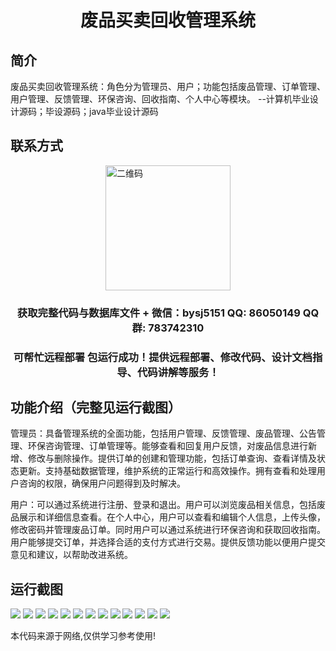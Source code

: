 <p><h1 align="center">废品买卖回收管理系统</h1></p>

## 简介
废品买卖回收管理系统：角色分为管理员、用户；功能包括废品管理、订单管理、用户管理、反馈管理、环保咨询、回收指南、个人中心等模块。    --计算机毕业设计源码；毕设源码；java毕业设计源码


## 联系方式
<img src="https://bs-1329754181.cos.ap-shanghai.myqcloud.com/wx.jpg" alt="二维码" style="display: block; margin: 0 auto;" width="200px">
<p><h3 align="center">获取完整代码与数据库文件 + 微信：bysj5151 QQ: 86050149 QQ群: 783742310</h3></p>
<p><h3 align="center">可帮忙远程部署 包运行成功！提供远程部署、修改代码、设计文档指导、代码讲解等服务！</h3></p>

## 功能介绍（完整见运行截图）
管理员：具备管理系统的全面功能，包括用户管理、反馈管理、废品管理、公告管理、环保咨询管理、订单管理等。能够查看和回复用户反馈，对废品信息进行新增、修改与删除操作。提供订单的创建和管理功能，包括订单查询、查看详情及状态更新。支持基础数据管理，维护系统的正常运行和高效操作。拥有查看和处理用户咨询的权限，确保用户问题得到及时解决。

用户：可以通过系统进行注册、登录和退出。用户可以浏览废品相关信息，包括废品展示和详细信息查看。在个人中心，用户可以查看和编辑个人信息，上传头像，修改密码并管理废品订单。同时用户可以通过系统进行环保咨询和获取回收指南。用户能够提交订单，并选择合适的支付方式进行交易。提供反馈功能以便用户提交意见和建议，以帮助改进系统。


## 运行截图
![](https://bs-1329754181.cos.ap-shanghai.myqcloud.com/ssm/wasteManagementSystem/img/001.jpg)
![](https://bs-1329754181.cos.ap-shanghai.myqcloud.com/ssm/wasteManagementSystem/img/002.jpg)
![](https://bs-1329754181.cos.ap-shanghai.myqcloud.com/ssm/wasteManagementSystem/img/003.jpg)
![](https://bs-1329754181.cos.ap-shanghai.myqcloud.com/ssm/wasteManagementSystem/img/004.jpg)
![](https://bs-1329754181.cos.ap-shanghai.myqcloud.com/ssm/wasteManagementSystem/img/005.jpg)
![](https://bs-1329754181.cos.ap-shanghai.myqcloud.com/ssm/wasteManagementSystem/img/006.jpg)
![](https://bs-1329754181.cos.ap-shanghai.myqcloud.com/ssm/wasteManagementSystem/img/007.jpg)
![](https://bs-1329754181.cos.ap-shanghai.myqcloud.com/ssm/wasteManagementSystem/img/008.jpg)
![](https://bs-1329754181.cos.ap-shanghai.myqcloud.com/ssm/wasteManagementSystem/img/009.jpg)
![](https://bs-1329754181.cos.ap-shanghai.myqcloud.com/ssm/wasteManagementSystem/img/010.jpg)
![](https://bs-1329754181.cos.ap-shanghai.myqcloud.com/ssm/wasteManagementSystem/img/011.jpg)
![](https://bs-1329754181.cos.ap-shanghai.myqcloud.com/ssm/wasteManagementSystem/img/012.jpg)
![](https://bs-1329754181.cos.ap-shanghai.myqcloud.com/ssm/wasteManagementSystem/img/013.jpg)

<p>本代码来源于网络,仅供学习参考使用!</p>
